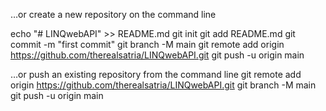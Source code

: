…or create a new repository on the command line

echo "# LINQwebAPI" >> README.md
git init
git add README.md
git commit -m "first commit"
git branch -M main
git remote add origin https://github.com/therealsatria/LINQwebAPI.git
git push -u origin main

…or push an existing repository from the command line
git remote add origin https://github.com/therealsatria/LINQwebAPI.git
git branch -M main
git push -u origin main